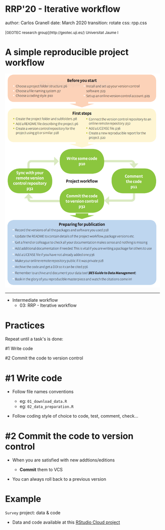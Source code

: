 
RRP'20 - Iterative workflow 
========================================================
author: Carlos Granell
date: March 2020
transition: rotate
css: rpp.css

<small>
[GEOTEC research group](http://geotec.uji.es/)      
Universitat Jaume I
</small>


A simple reproducible project workflow
===

![](figs/simpleworkflow-bes.png)
***

- Intermediate workflow
  - 03: RRP - Iterative workflow


Practices
===

Repeat until a task's is done:

#1 Write code 

#2 Commit the code to version control  


#1 Write code
===

- Follow file names conventions

  - eg: `01_download_data.R`
  - eg: `02_data_preparation.R`

- Follow coding style of choice to code, test, comment, check...

#2 Commit the code to version control  
===

- When you are satisfied with new addtions/editions

  - **Commit** them to VCS

- You can always roll back to a previous version

Example
===

`Survey` project: data & code

- Data and code available at this [RStudio Cloud project](https://rstudio.cloud/project/1104798)
